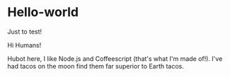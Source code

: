 # Hello-world
Just to test!

Hi Humans!

Hubot here, I like Node.js and Coffeescript (that's what I'm made of!).
I've had tacos on the moon find them far superior to Earth tacos.
